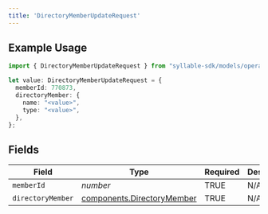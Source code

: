 ```yaml
---
title: 'DirectoryMemberUpdateRequest'
---
```


## Example Usage

```typescript
import { DirectoryMemberUpdateRequest } from "syllable-sdk/models/operations";

let value: DirectoryMemberUpdateRequest = {
  memberId: 770873,
  directoryMember: {
    name: "<value>",
    type: "<value>",
  },
};
```

## Fields

| Field                                                                    | Type                                                                     | Required                                                                 | Description                                                              |
| ------------------------------------------------------------------------ | ------------------------------------------------------------------------ | ------------------------------------------------------------------------ | ------------------------------------------------------------------------ |
| `memberId`                                                               | *number*                                                                 | TRUE                                                       | N/A                                                                      |
| `directoryMember`                                                        | [components.DirectoryMember](/sdk-docs/models/components/directorymember) | TRUE                                                       | N/A                                                                      |
